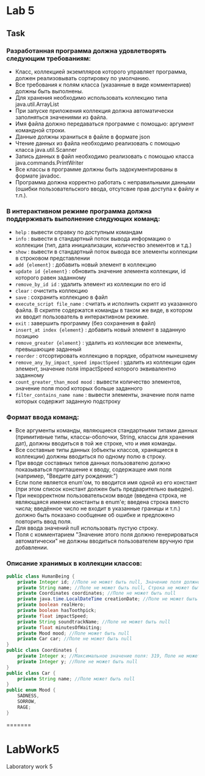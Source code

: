 
# Lab 5



## Task

### Разработанная программа должна удовлетворять следующим требованиям:
- Класс, коллекцией экземпляров которого управляет программа, должен реализовывать сортировку по умолчанию.
- Все требования к полям класса (указанные в виде комментариев) должны быть выполнены.
- Для хранения необходимо использовать коллекцию типа java.util.ArrayList
- При запуске приложения коллекция должна автоматически заполняться значениями из файла.
- Имя файла должно передаваться программе с помощью: аргумент командной строки.
- Данные должны храниться в файле в формате json
- Чтение данных из файла необходимо реализовать с помощью класса java.util.Scanner
- Запись данных в файл необходимо реализовать с помощью класса java.commands.PrintWriter
- Все классы в программе должны быть задокументированы в формате javadoc.
- Программа должна корректно работать с неправильными данными (ошибки пользовательского ввода, отсутсвие прав доступа к файлу и т.п.).

### В интерактивном режиме программа должна поддерживать выполнение следующих команд:
- `help` : вывести справку по доступным командам
- `info` : вывести в стандартный поток вывода информацию о коллекции (тип, дата инициализации, количество элементов и т.д.)
- `show` : вывести в стандартный поток вывода все элементы коллекции в строковом представлении
- `add {element}` : добавить новый элемент в коллекцию
- `update id {element}` : обновить значение элемента коллекции, id которого равен заданному
- `remove_by_id id` : удалить элемент из коллекции по его id
- `clear` : очистить коллекцию
- `save` : сохранить коллекцию в файл
- `execute_script file_name` : считать и исполнить скрипт из указанного файла. В скрипте содержатся команды в таком же виде, в котором их вводит пользователь в интерактивном режиме.
- `exit` : завершить программу (без сохранения в файл)
- `insert_at index {element}` : добавить новый элемент в заданную позицию
- `remove_greater {element}` : удалить из коллекции все элементы, превышающие заданный
- `reorder` : отсортировать коллекцию в порядке, обратном нынешнему
- `remove_any_by_impact_speed impactSpeed` : удалить из коллекции один элемент, значение поля impactSpeed которого эквивалентно заданному
- `count_greater_than_mood mood` : вывести количество элементов, значение поля mood которых больше заданного
- `filter_contains_name name` : вывести элементы, значение поля name которых содержит заданную подстроку

### Формат ввода команд:
- Все аргументы команды, являющиеся стандартными типами данных (примитивные типы, классы-оболочки, String, классы для хранения дат), должны вводиться в той же строке, что и имя команды.
- Все составные типы данных (объекты классов, хранящиеся в коллекции) должны вводиться по одному полю в строку.
- При вводе составных типов данных пользователю должно показываться приглашение к вводу, содержащее имя поля (например, "Введите дату рождения:")
- Если поле является enum'ом, то вводится имя одной из его констант (при этом список констант должен быть предварительно выведен).
- При некорректном пользовательском вводе (введена строка, не являющаяся именем константы в enum'е; введена строка вместо числа; введённое число не входит в указанные границы и т.п.) должно быть показано сообщение об ошибке и предложено повторить ввод поля.
- Для ввода значений null использовать пустую строку.
- Поля с комментарием "Значение этого поля должно генерироваться автоматически" не должны вводиться пользователем вручную при добавлении.

### Описание хранимых в коллекции классов:
``` java
public class HumanBeing {
    private Integer id; //Поле не может быть null, Значение поля должно быть больше 0, Значение этого поля должно быть уникальным, Значение этого поля должно генерироваться автоматически
    private String name; //Поле не может быть null, Строка не может быть пустой
    private Coordinates coordinates; //Поле не может быть null
    private java.time.LocalDateTime creationDate; //Поле не может быть null, Значение этого поля должно генерироваться автоматически
    private boolean realHero;
    private boolean hasToothpick;
    private float impactSpeed;
    private String soundtrackName; //Поле не может быть null
    private float minutesOfWaiting;
    private Mood mood; //Поле может быть null
    private Car car; //Поле не может быть null
}
public class Coordinates {
    private Integer x; //Максимальное значение поля: 319, Поле не может быть null
    private Integer y; //Поле не может быть null
}
public class Car {
    private String name; //Поле может быть null
}
public enum Mood {
    SADNESS,
    SORROW,
    RAGE;
}
```
=======
# LabWork5
Laboratory work 5


